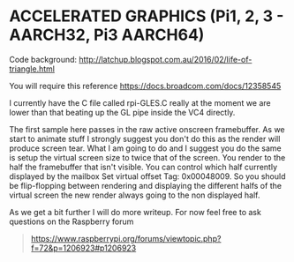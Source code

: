 # ACCELERATED GRAPHICS (Pi1, 2, 3 - AARCH32, Pi3 AARCH64)
>
Code background: 
http://latchup.blogspot.com.au/2016/02/life-of-triangle.html
>
You will require this reference
https://docs.broadcom.com/docs/12358545
>
I currently have the C file called rpi-GLES.C really at the moment we are lower than that beating up the GL pipe inside the VC4 directly.
>
The first sample here passes in the raw active onscreen framebuffer. As we start to animate stuff I strongly suggest you don't do this as the render will produce screen tear. 
What I am going to do and I suggest you do the same is setup the virtual screen size to twice that of the screen. You render to the half the framebuffer that isn't visible.
You can control which half currently displayed by the mailbox Set virtual offset Tag: 0x00048009. So you should be flip-flopping between rendering and displaying the 
different halfs of the virtual screen the new render always going to the non displayed half.
>
As we get a bit further I will do more writeup. For now feel free to ask questions on the Raspberry forum
>https://www.raspberrypi.org/forums/viewtopic.php?f=72&p=1206923#p1206923
